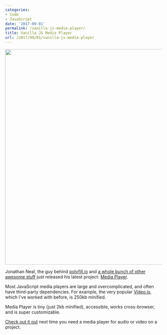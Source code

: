 ```yaml
---
categories:
- Code
- JavaScript
date: '2017-09-01'
permalink: /vanilla-js-media-player/
title: Vanilla JS Media Player
url: /2017/09/01/vanilla-js-media-player
---
```


<img src="https://gomakethings.com/wp-content/uploads/2017/09/media-player.png" alt="" width="800" height="690" class="aligncenter size-full wp-image-15410" />

Jonathan Neal, the guy behind [polyfill.io](https://polyfill.io) and [a whole bunch of other awesome stuff](http://jonathantneal.github.io/) just released his latest project: [Media Player](https://github.com/jonathantneal/media-player).

Most JavaScript media players are large and overcomplicated, and often have third-party dependencies. For example, the very popular [Video.js](http://videojs.com/), which I've worked with before, is 250kb minified.

Media Player is tiny (just 2kb minified), accessible, works cross-browser, and is super customizable.

[Check out it out](https://github.com/jonathantneal/media-player) next time you need a media player for audio or video on a project.